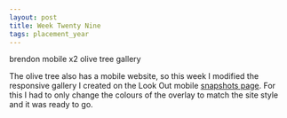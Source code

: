 ```yaml
---
layout: post
title: Week Twenty Nine
tags: placement_year
---
```

brendon mobile x2
olive tree gallery



The olive tree also has a mobile website, so this week I modified the responsive gallery I created on the Look Out mobile [snapshots page](http://m.thelookoutincornwall.co.uk/south.west.photo.gallery). For this I had to only change the colours of the overlay to match the site style and it was ready to go.